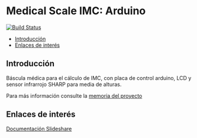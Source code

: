 # Medical Scale IMC: Arduino
[![Build Status](https://travis-ci.org/davidvelascogarcia/Medical-Scale-IMC-Arduino.svg?branch=master)](https://travis-ci.org/davidvelascogarcia/Medical-Scale-IMC-Arduino)

- [Introducción](#introducción)
- [Enlaces de interés](#enlaces-de-interés)


## Introducción


Báscula médica para el cálculo de IMC, con placa de control arduino, LCD y sensor infrarrojo SHARP para media de alturas.


Para más información consulte la [memoria del proyecto](https://es.slideshare.net/DavidVelascoGarcia/bscula-mdica-de-clculo-del-imc)


## Enlaces de interés


[Documentación Slideshare](https://es.slideshare.net/DavidVelascoGarcia/bscula-mdica-de-clculo-del-imc)
